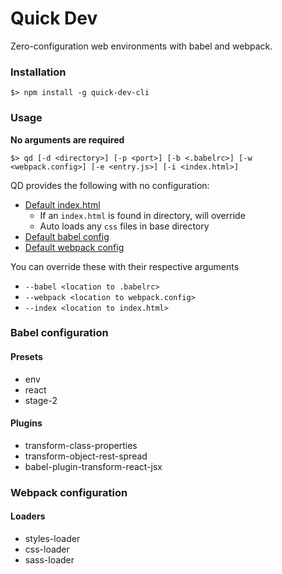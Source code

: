 # Quick Dev

Zero-configuration web environments with babel and webpack.

### Installation
```
$> npm install -g quick-dev-cli
```

### Usage
**No arguments are required**

```
$> qd [-d <directory>] [-p <port>] [-b <.babelrc>] [-w <webpack.config>] [-e <entry.js>] [-i <index.html>]
```

QD provides the following with no configuration:

- [Default index.html](templates/index.html.tmp)
  - If an `index.html` is found in directory, will override
  - Auto loads any `css` files in base directory
- [Default babel config](templates/.babelrc.tmp)
- [Default webpack config](templates/webpack.config.js.tmp)

You can override these with their respective arguments
  - `--babel <location to .babelrc>`
  - `--webpack <location to webpack.config>`
  - `--index <location to index.html>`

### Babel configuration
#### Presets
- env
- react
- stage-2

#### Plugins
- transform-class-properties
- transform-object-rest-spread
- babel-plugin-transform-react-jsx

### Webpack configuration
#### Loaders
- styles-loader
- css-loader
- sass-loader
